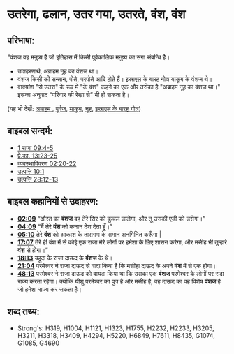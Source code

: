 # उतरेगा, ढलान, उतर गया, उतरते, वंश, वंश #

## परिभाषा: ##

"वंशज वह मनुष्य है जो इतिहास में किसी पूर्वकालिक मनुष्य का सगा संबन्धि है।

* उदाहरणार्थ, अब्राहम नूह का वंशज था।
* वंशज किसी की सन्तान, पोते, परपोते आदि होते हैं। इस्राएल के बारह गोत्र याकूब के वंशज थे।
* वाक्यांश "से उतरा" के रूप में "के वंश" कहने का एक और तरीका है "अब्राहम नूह का वंशज था।" इसका अनुवाद “परिवार की रेखा से” भी हो सकता है। 

(यह भी देखें: [अब्राहम ](../names/abraham.md), [पूर्वज](../other/father.md), [याकूब](../names/jacob.md), [नूह](../names/noah.md), [इस्राएल के बारह गोत्र](../other/12tribesofisrael.md))

## बाइबल सन्दर्भ: ##

* [1 राजा 09:4-5](rc://en/tn/help/1ki/09/04)
* [प्रे.का. 13:23-25](rc://en/tn/help/act/13/23)
* [व्यवस्थाविवरण 02:20-22](rc://en/tn/help/deu/02/20)
* [उत्पत्ति 10:1](rc://en/tn/help/gen/10/01)
* [उत्पत्ति 28:12-13](rc://en/tn/help/gen/28/12)

## बाइबल कहानियों से उदाहरण: ##

* __[02:09](rc://en/tn/help/obs/02/09)__ “औरत का __वंशज__ वह तेरे सिर को कुचल डालेगा, और तू उसकी एड़ी को डसेगा।”
* __[04:09](rc://en/tn/help/obs/04/09)__ “मैं तेरे __वंश__ को कनान देश देता हूँ।”
* __[05:10](rc://en/tn/help/obs/05/10)__ तेरे __वंश__ को आकाश के तारागण के समान अनगिनित करूँगा |
* __[17:07](rc://en/tn/help/obs/17/07)__  तेरे ही वंश में से कोई एक राजा मेरे लोगों पर हमेशा के लिए शासन करेगा, और मसीह भी तुम्हारे __वंश__ से होगा।”
* __[18:13](rc://en/tn/help/obs/18/13)__ यहूदा के राजा दाऊद के __वंशज__ के थे।
* __[21:04](rc://en/tn/help/obs/21/04)__ परमेश्वर ने राजा दाऊद से वादा किया है कि मसीहा दाऊद के अपने __वंश__ में से एक होगा।
* __[48:13](rc://en/tn/help/obs/48/13)__ परमेश्वर ने राजा दाऊद को वायदा किया था कि उसका एक __वंशज__ परमेश्वर के लोगों पर सदा राज्य करता रहेगा। क्योंकि यीशु परमेश्वर का पुत्र है और मसीह है, वह दाऊद का वह विशेष __वंशज__ है जो हमेशा राज्य कर सकता है।

## शब्द तथ्य: ##

* Strong's: H319, H1004, H1121, H1323, H1755, H2232, H2233, H3205, H3211, H3318, H3409, H4294, H5220, H6849, H7611, H8435, G1074, G1085, G4690
